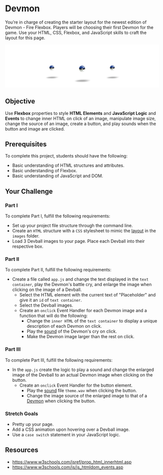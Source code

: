 # Devmon

You’re in charge of creating the starter layout for the newest edition of Devmon - Fire Flexbox. Players will be choosing their first Devmon for the game. Use your HTML, CSS, Flexbox, and JavaScript skills to craft the layout for this page.  

![Devball](https://github.com/ginawatanabe/devmon/blob/master/images/alldevballs.png)

## Objective

Use **Flexbox** properties to style **HTML Elements** and **JavaScript Logic** and **Events** to change inner HTML on click of an image, manipulate image size, change the source of an image, create a button, and play sounds when the button and image are clicked.

## Prerequisites

To complete this project, students should have the following:
* Basic understanding of HTML structures and attributes.
* Basic understanding of Flexbox.
* Basic understanding of JavaScript and DOM.

## Your Challenge

### Part I

To complete Part I, fulfill the following requirements:
* Set up your project file structure through the command line.
* Create an `HTML` structure with a `CSS` stylesheet to mimic the [layout](https://github.com/ginawatanabe/devmon/blob/master/images/layout.png) in the `images` folder.  
* Load 3 Devball images to your page. Place each Devball into their respective box.

### Part II

To complete Part II, fulfill the following requirements:
* Create a file called `app.js` and change the text displayed in the `text container`, play the Devmon's battle cry, and enlarge the image when clicking on the image of a Devball.
  * Select the HTML element with the current text of "Placeholder" and give it an `id` of `text container`.
  * Select the Devball images.
  * Create an `onclick` Event Handler for each Devmon image and a function that will do the following:
    * Change the `inner HTML` of the `text container` to display a unique description of each Devmon on click.
    * Play the [sound](https://github.com/ginawatanabe/devmon/tree/master/sound) of the Devmon's cry on click.
    * Make the Devmon image larger than the rest on click.  

### Part III

To complete Part III, fulfill the following requirements:
* In the `app.js` create the logic to play a sound and change the enlarged image of the Devball to an actual Devmon image when clicking on the button.
  * Create an `onclick` Event Handler for the button element.
    * Play the [sound](https://github.com/ginawatanabe/devmon/tree/master/sound) file `theme.wav` when clicking the button.  
    * Change the image source of the enlarged image to that of a [Devmon](https://github.com/ginawatanabe/devmon/tree/master/images) when clicking the button.

### Stretch Goals

* Pretty up your page.
* Add a CSS animation upon hovering over a Devball image.
* Use a `case switch` statement in your JavaScript logic.

## Resources
* https://www.w3schools.com/jsref/prop_html_innerhtml.asp
* https://www.w3schools.com/js/js_htmldom_events.asp
